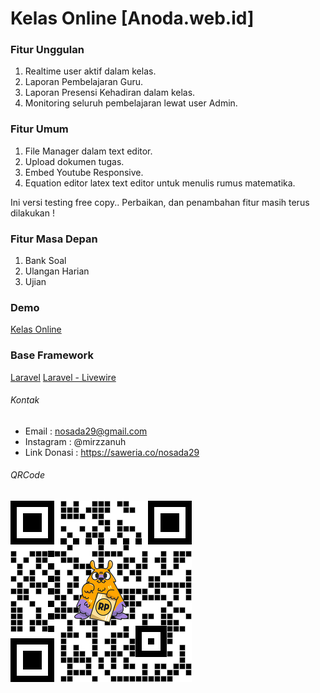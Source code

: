 # Kelas Online [Anoda.web.id]

### Fitur Unggulan

1. Realtime user aktif dalam kelas.
2. Laporan Pembelajaran Guru.
3. Laporan Presensi Kehadiran dalam kelas.
4. Monitoring seluruh pembelajaran lewat user Admin.

### Fitur Umum

1. File Manager dalam text editor.
2. Upload dokumen tugas.
3. Embed Youtube Responsive.
4. Equation editor latex text editor untuk menulis rumus matematika.

Ini versi testing free copy..
Perbaikan, dan penambahan fitur masih terus dilakukan !

### Fitur Masa Depan

1. Bank Soal
2. Ulangan Harian
3. Ujian

### Demo

[Kelas Online](https://kelas-online.anoda.web.id)

### Base Framework

[Laravel](https://laravel.com)
[Laravel - Livewire](https://laravel-livewire.com)

###### Kontak

-   Email : nosada29@gmail.com
-   Instagram : @mirzzanuh
-   Link Donasi : https://saweria.co/nosada29

###### QRCode

![Alt text](/public/images/link-donasi.png)
